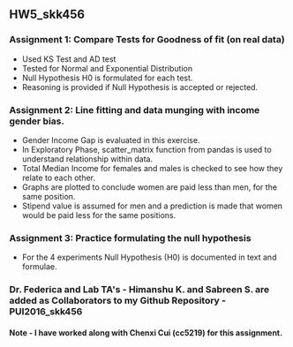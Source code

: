 ## HW5_skk456

### Assignment 1: Compare Tests for Goodness of fit (on real data)
 - Used KS Test and AD test
 - Tested for Normal and Exponential Distribution
 - Null Hypothesis H0 is formulated for each test.
 - Reasoning is provided if Null Hypothesis is accepted or rejected.
 
 
### Assignment 2: Line fitting and data munging with income gender bias.
 - Gender Income Gap is evaluated in this exercise.
 - In Exploratory Phase, scatter_matrix function from pandas is used to understand relationship within data.
 - Total Median Income for females and males is checked to see how they relate to each other.
 - Graphs are plotted to conclude women are paid less than men, for the same position.
 - Stipend value is assumed for men and a prediction is made that women would be paid less for the same positions.
  
### Assignment 3: Practice formulating the null hypothesis
 - For the 4 experiments Null Hypothesis (H0) is documented in text and formulae.


### Dr. Federica and Lab TA's - Himanshu K. and Sabreen S. are added as Collaborators to my Github Repository - PUI2016_skk456
 
#### Note - I have worked along with Chenxi Cui (cc5219) for this assignment.

